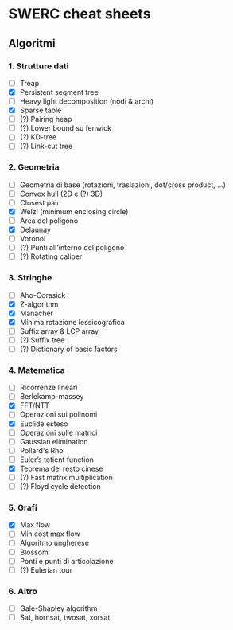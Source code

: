 # SWERC cheat sheets

## Algoritmi

### 1. Strutture dati

- [ ] Treap
- [x] Persistent segment tree
- [ ] Heavy light decomposition (nodi & archi)
- [x] Sparse table
- [ ] (?) Pairing heap
- [ ] (?) Lower bound su fenwick
- [ ] (?) KD-tree
- [ ] (?) Link-cut tree

### 2. Geometria

- [ ] Geometria di base (rotazioni, traslazioni, dot/cross product, ...)
- [ ] Convex hull (2D e (?) 3D)
- [ ] Closest pair
- [x] Welzl (minimum enclosing circle)
- [ ] Area del poligono
- [X] Delaunay
- [ ] Voronoi
- [ ] (?) Punti all'interno del poligono
- [ ] (?) Rotating caliper

### 3. Stringhe

- [ ] Aho-Corasick
- [x] Z-algorithm
- [x] Manacher
- [x] Minima rotazione lessicografica
- [ ] Suffix array & LCP array
- [ ] (?) Suffix tree
- [ ] (?) Dictionary of basic factors

### 4. Matematica

- [ ] Ricorrenze lineari
- [ ] Berlekamp-massey
- [x] FFT/NTT
- [ ] Operazioni sui polinomi
- [x] Euclide esteso
- [ ] Operazioni sulle matrici
- [ ] Gaussian elimination
- [ ] Pollard's Rho
- [ ] Euler’s totient function
- [X] Teorema del resto cinese
- [ ] (?) Fast matrix multiplication
- [ ] (?) Floyd cycle detection

### 5. Grafi

- [x] Max flow
- [ ] Min cost max flow
- [ ] Algoritmo ungherese
- [ ] Blossom
- [ ] Ponti e punti di articolazione
- [ ] (?) Eulerian tour

### 6. Altro

- [ ] Gale-Shapley algorithm
- [ ] Sat, hornsat, twosat, xorsat
